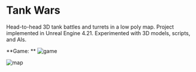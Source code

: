 # Tank Wars

Head-to-head 3D tank battles and turrets in a low poly map. Project implemented in Unreal Engine 4.21.
Experimented with 3D models, scripts, and AIs.


**Game: ** ![game](Images/game.png)

![map](Images/map.png)


